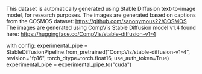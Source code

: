 This dataset is automatically generated using Stable Diffusion text-to-image model, for research purposes.
The images are generated based on captions from the COSMOS dataset: https://github.com/sanonymous22/COSMOS
The images are generated using CompVis Stable Diffusion model v1.4 found here: https://huggingface.co/CompVis/stable-diffusion-v1-4

with config:
experimental_pipe = StableDiffusionPipeline.from_pretrained("CompVis/stable-diffusion-v1-4", revision="fp16", torch_dtype=torch.float16, use_auth_token=True) 
experimental_pipe = experimental_pipe.to("cuda")
